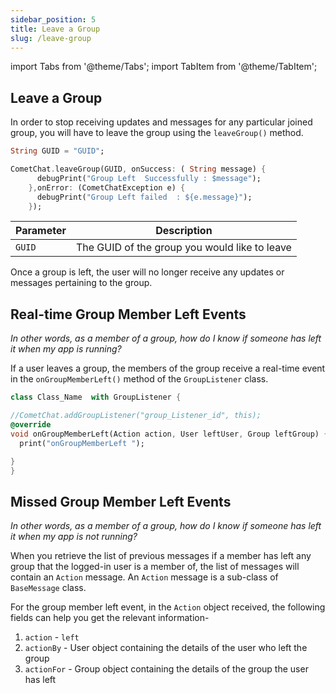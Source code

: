 ```yaml
---
sidebar_position: 5
title: Leave a Group
slug: /leave-group
---
```


import Tabs from '@theme/Tabs';
import TabItem from '@theme/TabItem';

## Leave a Group

In order to stop receiving updates and messages for any particular joined group, you will have to leave the group using the `leaveGroup()` method.


<Tabs>
<TabItem value="Dart" label="Dart">

  ```dart
String GUID = "GUID";

CometChat.leaveGroup(GUID, onSuccess: ( String message) {
        debugPrint("Group Left  Successfully : $message");
      },onError: (CometChatException e) {
        debugPrint("Group Left failed  : ${e.message}");
      }); 
  ```
</TabItem>
</Tabs>




| Parameter | Description | 
| ---- | ---- | 
| `GUID` | The GUID of the group you would like to leave | 


Once a group is left, the user will no longer receive any updates or messages pertaining to the group.

## Real-time Group Member Left Events

_In other words, as a member of a group, how do I know if someone has left it when my app is running?_

If a user leaves a group, the members of the group receive a real-time event in the `onGroupMemberLeft()` method of the `GroupListener` class.


<Tabs>
<TabItem value="Dart" label="Dart">

  ```dart
class Class_Name  with GroupListener {

  //CometChat.addGroupListener("group_Listener_id", this);
  @override
  void onGroupMemberLeft(Action action, User leftUser, Group leftGroup) {
    print("onGroupMemberLeft ");

  }
}
  ```
</TabItem>
</Tabs>


## Missed Group Member Left Events

_In other words, as a member of a group, how do I know if someone has left it when my app is not running?_

When you retrieve the list of previous messages if a member has left any group that the logged-in user is a member of, the list of messages will contain an `Action` message. An `Action` message is a sub-class of `BaseMessage` class.

For the group member left event, in the `Action` object received, the following fields can help you get the relevant information-

1. `action` - `left`
2. `actionBy` - User object containing the details of the user who left the group
3. `actionFor` - Group object containing the details of the group the user has left